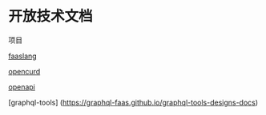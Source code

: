 # 开放技术文档

项目

[faaslang](https://graphql-faas.github.io/faaslang)

[opencurd](https://graphql-faas.github.io/opencrud)

[openapi](https://graphql-faas.github.io/OpenAPI-Specification)

[graphql-tools] (https://graphql-faas.github.io/graphql-tools-designs-docs)
